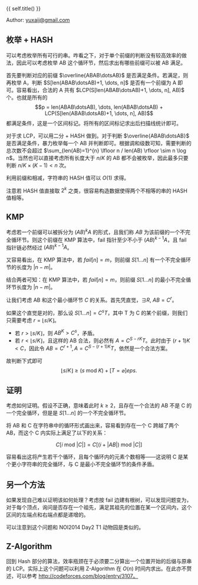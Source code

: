 {{ self.title() }}

Author: yuxaij@gmail.com

## 枚举 + HASH

可以考虑枚举所有可行的串。咋看之下，对于单个前缀的判断没有较高效率的做法，因此可以考虑枚举 AB 这个循环节，然后求出有哪些前缀可以被 AB 满足。

首先要判断对应的前缀 $\overline{ABAB\dotsAB}$ 是否满足条件。若满足，则再枚举 A，判断 $S[len(ABAB\dotsAB)+1, \dots, n]$ 是否有一个前缀为 A 即可。容易看出，合法的 A 共有 $LCP(S[len(ABAB\dotsAB)+1, \dots, n], AB)$ 个。也就是所有的 
$$p = len(ABAB\dotsAB), \dots, len(ABAB\dotsAB) + LCP(S[len(ABAB\dotsAB)+1, \dots, n], AB)$$
都满足条件，这是一个区间标记。将所有的区间标记求出后扫描线统计即可。

对于求 LCP，可以用二分 + HASH 做到。对于判断 $\overline{ABAB\dotsAB}$ 是否满足条件，暴力枚举每一个 AB 并判断即可。根据调和级数可知，需要判断的总次数不会超过 $\sum_{len(AB)=1}^{n} \lfloor n / len(AB) \rfloor \sim n \log n$。当然也可以直接考虑所有长度大于 $n / K$ 的 AB 都不会被枚举，因此最多只要判断 $n / K \times (K-1) < n$ 次。

利用前缀和相减，字符串的 HASH 值可以 $O(1)$ 求得。

注意若 HASH 值直接取 $2^k$ 之类，很容易构造数据使得两个不相等的串的 HASH 值相等。

## KMP

考虑若一个前缀可以被拆分为 $(AB)^k A$ 的形式，且我们称 $AB$ 为该前缀的一个不完全循环节。则这个前缀在 KMP 算法中，fail 指针至少不小于 $(AB)^{k-1}A$，且 fail 指针链必然经过 $(AB)^{k-1}A$。

又容易看出，在 KMP 算法中，若 $fail[n] = m$，则前缀 $S[1\dots n]$ 有一个不完全循环节的长度为 $|n-m|$。

结合两者可知：在 KMP 算法中，若 $fail[n] = m$，则前缀 $S[1\dots n]$ 的最小不完全循环节长度为 $|n-m|$。

让我们考虑 AB 和这个最小循环节 $C$ 的关系。首先凭直觉，$\exists R, ~AB=C^{r}$。

如果这个直觉是对的，那么设 $S[1\dots n] = C^{s} T$，其中 T 为 C 的某个前缀，则我们只需要考虑 $r = \lfloor s / K \rfloor$。

+ 若 $r > \lfloor s / K \rfloor$，则 $AB^{K} > C^{s}$，矛盾。
+ 若 $r < \lfloor s / K \rfloor$，且这样的 AB 合法，则必然有 $A = C^{S - rK}T$。此时由于 $(r+1)K < C$，因此令 $AB = C^{r+1}, A = C^{S - (r+1)K} T$，依然是一个合法方案。

故判断下式即可
$$\lfloor s / K \rfloor \geq (s ~\mathrm{mod} ~K) + [T = \varnothing] eps.$$

## 证明

考虑如何证明。假设不正确，意味着此时 $k \geq 2$，且存在一个合法的 AB 不是 C 的一个完全循环，但是是 $S[1\dots n]$ 的一个不完全循环节。

将 AB 和 C 在字符串中的循环形式画出来，容易看到存在一个 C 跨越了两个 AB，而这个 C 内实际上满足了以下的关系：

$$C[i ~\mathrm{mod} ~|C|] = C[(i + |AB|) ~\mathrm{mod} ~|C|]$$

容易看出这将产生若干个循环，且每个循环内的元素个数相等——这说明 C 是某个更小字符串的完全循环，与 C 是最小不完全循环节的条件矛盾。

## 另一个方法

如果发现自己难以证明该如何处理？考虑按 fail 边建有根树，可以发现问题变为，对于每个顶点，询问是否存在一个祖先，满足其祖先的位置在某一个区间内，这个区间的左端点和右端点都是递增的。

可以注意到这个问题和 NOI2014 Day2 T1 动物园是类似的。

## Z-Algorithm

回到 Hash 部分的算法，效率瓶颈在于必须要二分算出一个位置开始的后缀与原串的 LCP。实际上这个问题可以利用 Z-Algorithm 在 $O(n)$ 时间内求出。在此亦不赘述，可以参考 http://codeforces.com/blog/entry/3107。

